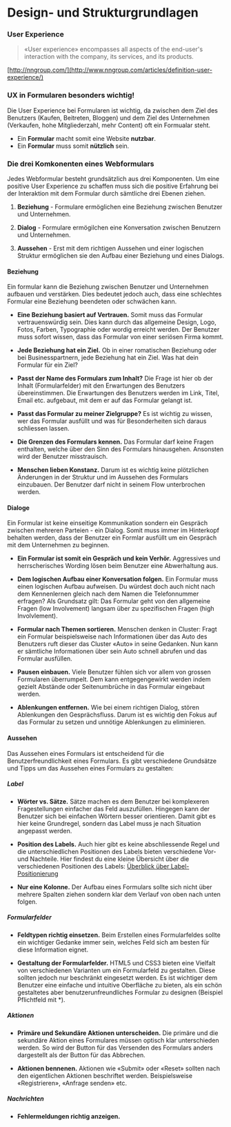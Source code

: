 # Design- und Strukturgrundlagen

### User Experience

> «User experience» encompasses all aspects of the end-user's interaction with the company, its services, and its products.

[http://nngroup.com/](http://www.nngroup.com/articles/definition-user-experience/)

### UX in Formularen besonders wichtig!

Die User Experience bei Formularen ist wichtig, da zwischen dem Ziel des Benutzers (Kaufen, Beitreten, Bloggen) und dem Ziel des Unternehmen (Verkaufen, hohe Mitgliederzahl, mehr Content) oft ein Formualar steht.

* Ein __Formular__ macht somit eine Website __nutzbar__.
* Ein __Formular__ muss somit __nützlich__ sein.

### Die drei Komkonenten eines Webformulars

Jedes Webformular besteht grundsätzlich aus drei Komponenten. Um eine positive User Experience zu schaffen muss sich die positive Erfahrung bei der Interaktion mit dem Formular durch sämtliche drei Ebenen ziehen.

1. __Beziehung__ - Formulare ermöglichen eine Beziehung zwischen Benutzer und Unternehmen.

2. __Dialog__ - Formulare ermögilchen eine Konversation zwischen Benutzern und Unternehmen.

3. __Aussehen__ - Erst mit dem richtigen Aussehen und einer logischen Struktur ermöglichen sie den Aufbau einer Beziehung und eines Dialogs.

#### Beziehung
Ein formular kann die Beziehung zwischen Benutzer und Unternehmen aufbauen und verstärken. Dies bedeutet jedoch auch, dass eine schlechtes Formular eine Beziehung beendeten oder schwächen kann.

* __Eine Beziehung basiert auf Vertrauen.__ Somit muss das Formular vertrauenswürdig sein. Dies kann durch das allgemeine Design, Logo, Fotos, Farben, Typographie oder wordig erreicht werden. Der Benutzer muss sofort wissen, dass das Formular von einer seriösen Firma kommt.

* __Jede Beziehung hat ein Ziel.__ Ob in einer romatischen Beziehung oder bei Businesspartnern, jede Beziehung hat ein Ziel. Was hat dein Formular für ein Ziel?

* __Passt der Name des Formulars zum Inhalt?__ Die Frage ist hier ob der Inhalt (Formularfelder) mit den Erwartungen des Benutzers übereinstimmen. Die Erwartungen des Benutzers werden im Link, Titel, Email etc. aufgebaut, mit dem er auf das Formular gelangt ist.

* __Passt das Formular zu meiner Zielgruppe?__ Es ist wichtig zu wissen, wer das Formular ausfüllt und was für Besonderheiten sich daraus schliessen lassen.

* __Die Grenzen des Formulars kennen.__ Das Formular darf keine Fragen enthalten, welche über den Sinn des Formulars hinausgehen. Ansonsten wird der Benutzer misstrauisch.

* __Menschen lieben Konstanz.__ Darum ist es wichtig keine plötzlichen Änderungen in der Struktur und im Aussehen des Formulars einzubauen. Der Benutzer darf nicht in seinem Flow unterbrochen werden.

#### Dialoge
Ein Formular ist keine einseitige Kommunikation sondern ein Gespräch zwischen mehreren Parteien - ein Dialog. Somit muss immer im Hinterkopf behalten werden, dass der Benutzer ein Formlar ausfüllt um ein Gespräch mit dem Unternehmen zu beginnen.

* __Ein Formular ist somit ein Gespräch und kein Verhör.__ Aggressives und herrscherisches Wording lösen beim Benutzer eine Abwerhaltung aus.

* __Dem logischen Aufbau einer Konversation folgen.__ Ein Formular muss einen logischen Aufbau aufweisen. Du würdest doch auch nicht nach dem Kennenlernen gleich nach dem Namen die Telefonnummer erfragen? Als Grundsatz gilt: Das Formular geht von den allgemeine Fragen (low Involvement) langsam über zu spezifischen Fragen (high Involvlement).

* __Formular nach Themen sortieren.__ Menschen denken in Cluster: Fragt ein Formular beispielsweise nach Informationen über das Auto des Benutzers ruft dieser das Cluster «Auto» in seine Gedanken. Nun kann er sämtliche Informationen über sein Auto schnell abrufen und das Formular ausfüllen.

* __Pausen einbauen.__ Viele Benutzer fühlen sich vor allem von grossen Formularen überrumpelt. Dem kann entgegengewirkt werden indem gezielt Abstände oder Seitenumbrüche in das Formular eingebaut werden.

* __Ablenkungen entfernen.__ Wie bei einem richtigen Dialog, stören Ablenkungen den Gesprächsfluss. Darum ist es wichtig den Fokus auf das Formular zu setzen und unnötige Ablenkungen zu eliminieren.

#### Aussehen
Das Aussehen eines Formulars ist entscheidend für die Benutzerfreundlichkeit eines Formulars. Es gibt verschiedene Grundsätze und Tipps um das Aussehen eines Formulars zu gestalten:

##### Label

* __Wörter vs. Sätze.__ Sätze machen es dem Benutzer bei komplexeren Fragestellungen einfacher das Feld auszufüllen. Hingegen kann der Benutzer sich bei einfachen Wörtern besser orientieren. Damit gibt es hier keine Grundregel, sondern das Label muss je nach Situation angepasst werden.

* __Position des Labels.__ Auch hier gibt es keine abschliessende Regel und die unterschiedlichen Positionen des Labels bieten verschiedene Vor- und Nachteile. Hier findest du eine kleine Übersicht über die verschiedenen Positionen des Labels: [Überblick über Label-Positionierung](http://media.mediatemple.netdna-cdn.com/wp-content/uploads/2011/10/00-Table-webform-alignment.jpg)

* __Nur eine Kolonne.__ Der Aufbau eines Formulars sollte sich nicht über mehrere Spalten ziehen sondern klar dem Verlauf von oben nach unten folgen.

##### Formularfelder

* __Feldtypen richtig einsetzen.__ Beim Erstellen eines Formularfeldes sollte ein wichtiger Gedanke immer sein, welches Feld sich am besten für diese Information eignet. 

* __Gestaltung der Formularfelder.__ HTML5 und CSS3 bieten eine Vielfalt von verschiedenen Varianten um ein Formularfeld zu gestalten. Diese sollten jedoch nur beschränkt eingesetzt werden. Es ist wichtiger dem Benutzer eine einfache und intuitive Oberfläche zu bieten, als ein schön gestaltetes aber benutzerunfreundliches Formular zu designen (Beispiel Pflichtfeld mit *).

##### Aktionen

* __Primäre und Sekundäre Aktionen unterscheiden.__ Die primäre und die sekundäre Aktion eines Formulares müssen optisch klar unterschieden werden. So wird der Button für das Versenden des Formulars anders dargestellt als der Button für das Abbrechen.

* __Aktionen bennenen.__ Aktionen wie «Submit» oder «Reset» sollten nach den eigentlichen Aktionen beschriftet werden. Beispielsweise «Registrieren», «Anfrage senden» etc.

##### Nachrichten

* __Fehlermeldungen richtig anzeigen.__
